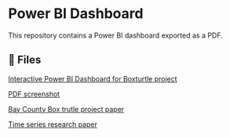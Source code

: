 # Power BI Dashboard

This repository contains a Power BI dashboard exported as a PDF.

## 📄 Files

 [Interactive Power BI Dashboard for Boxturtle project](https://app.powerbi.com/view?r=[YOUR_LIVE_LINK_HERE](https://app.powerbi.com/groups/me/reports/3f90d8c9-e213-4dab-8698-b05f017b7946?ctid=033bb90c-b250-4bf9-acfe-b55b72616b5c&pbi_source=linkShare))
 
[PDF screenshot](https://github.com/meraf255/Statistical-modeling-/raw/main/Demo%20for%20DQ%20interview%20(round%201).pdf)

[Bay County Box trutle project paper](https://github.com/meraf255/Statistical-modeling-/raw/main/Bay%20County%20Box%20Turtle%20Project%20.pdf)

[Time series research paper](https://github.com/meraf255/Statistical-modeling-/raw/main/Time_series_research_paper-10.pdf)
